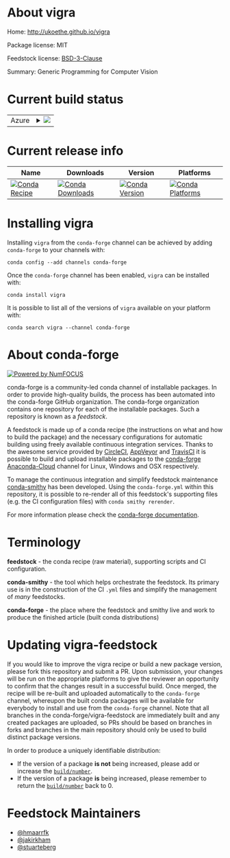 About vigra
===========

Home: http://ukoethe.github.io/vigra

Package license: MIT

Feedstock license: [BSD-3-Clause](https://github.com/conda-forge/vigra-feedstock/blob/master/LICENSE.txt)

Summary: Generic Programming for Computer Vision

Current build status
====================


<table>
    
  <tr>
    <td>Azure</td>
    <td>
      <details>
        <summary>
          <a href="https://dev.azure.com/conda-forge/feedstock-builds/_build/latest?definitionId=2124&branchName=master">
            <img src="https://dev.azure.com/conda-forge/feedstock-builds/_apis/build/status/vigra-feedstock?branchName=master">
          </a>
        </summary>
        <table>
          <thead><tr><th>Variant</th><th>Status</th></tr></thead>
          <tbody><tr>
              <td>linux_64_boost1.72.0numpy1.16python3.6.____cpython</td>
              <td>
                <a href="https://dev.azure.com/conda-forge/feedstock-builds/_build/latest?definitionId=2124&branchName=master">
                  <img src="https://dev.azure.com/conda-forge/feedstock-builds/_apis/build/status/vigra-feedstock?branchName=master&jobName=linux&configuration=linux_64_boost1.72.0numpy1.16python3.6.____cpython" alt="variant">
                </a>
              </td>
            </tr><tr>
              <td>linux_64_boost1.72.0numpy1.16python3.7.____cpython</td>
              <td>
                <a href="https://dev.azure.com/conda-forge/feedstock-builds/_build/latest?definitionId=2124&branchName=master">
                  <img src="https://dev.azure.com/conda-forge/feedstock-builds/_apis/build/status/vigra-feedstock?branchName=master&jobName=linux&configuration=linux_64_boost1.72.0numpy1.16python3.7.____cpython" alt="variant">
                </a>
              </td>
            </tr><tr>
              <td>linux_64_boost1.72.0numpy1.16python3.8.____cpython</td>
              <td>
                <a href="https://dev.azure.com/conda-forge/feedstock-builds/_build/latest?definitionId=2124&branchName=master">
                  <img src="https://dev.azure.com/conda-forge/feedstock-builds/_apis/build/status/vigra-feedstock?branchName=master&jobName=linux&configuration=linux_64_boost1.72.0numpy1.16python3.8.____cpython" alt="variant">
                </a>
              </td>
            </tr><tr>
              <td>linux_64_boost1.72.0numpy1.19python3.9.____cpython</td>
              <td>
                <a href="https://dev.azure.com/conda-forge/feedstock-builds/_build/latest?definitionId=2124&branchName=master">
                  <img src="https://dev.azure.com/conda-forge/feedstock-builds/_apis/build/status/vigra-feedstock?branchName=master&jobName=linux&configuration=linux_64_boost1.72.0numpy1.19python3.9.____cpython" alt="variant">
                </a>
              </td>
            </tr><tr>
              <td>linux_64_boost1.74.0numpy1.16python3.6.____cpython</td>
              <td>
                <a href="https://dev.azure.com/conda-forge/feedstock-builds/_build/latest?definitionId=2124&branchName=master">
                  <img src="https://dev.azure.com/conda-forge/feedstock-builds/_apis/build/status/vigra-feedstock?branchName=master&jobName=linux&configuration=linux_64_boost1.74.0numpy1.16python3.6.____cpython" alt="variant">
                </a>
              </td>
            </tr><tr>
              <td>linux_64_boost1.74.0numpy1.16python3.7.____cpython</td>
              <td>
                <a href="https://dev.azure.com/conda-forge/feedstock-builds/_build/latest?definitionId=2124&branchName=master">
                  <img src="https://dev.azure.com/conda-forge/feedstock-builds/_apis/build/status/vigra-feedstock?branchName=master&jobName=linux&configuration=linux_64_boost1.74.0numpy1.16python3.7.____cpython" alt="variant">
                </a>
              </td>
            </tr><tr>
              <td>linux_64_boost1.74.0numpy1.16python3.8.____cpython</td>
              <td>
                <a href="https://dev.azure.com/conda-forge/feedstock-builds/_build/latest?definitionId=2124&branchName=master">
                  <img src="https://dev.azure.com/conda-forge/feedstock-builds/_apis/build/status/vigra-feedstock?branchName=master&jobName=linux&configuration=linux_64_boost1.74.0numpy1.16python3.8.____cpython" alt="variant">
                </a>
              </td>
            </tr><tr>
              <td>linux_64_boost1.74.0numpy1.19python3.9.____cpython</td>
              <td>
                <a href="https://dev.azure.com/conda-forge/feedstock-builds/_build/latest?definitionId=2124&branchName=master">
                  <img src="https://dev.azure.com/conda-forge/feedstock-builds/_apis/build/status/vigra-feedstock?branchName=master&jobName=linux&configuration=linux_64_boost1.74.0numpy1.19python3.9.____cpython" alt="variant">
                </a>
              </td>
            </tr><tr>
              <td>osx_64_boost1.72.0numpy1.16python3.6.____cpython</td>
              <td>
                <a href="https://dev.azure.com/conda-forge/feedstock-builds/_build/latest?definitionId=2124&branchName=master">
                  <img src="https://dev.azure.com/conda-forge/feedstock-builds/_apis/build/status/vigra-feedstock?branchName=master&jobName=osx&configuration=osx_64_boost1.72.0numpy1.16python3.6.____cpython" alt="variant">
                </a>
              </td>
            </tr><tr>
              <td>osx_64_boost1.72.0numpy1.16python3.7.____cpython</td>
              <td>
                <a href="https://dev.azure.com/conda-forge/feedstock-builds/_build/latest?definitionId=2124&branchName=master">
                  <img src="https://dev.azure.com/conda-forge/feedstock-builds/_apis/build/status/vigra-feedstock?branchName=master&jobName=osx&configuration=osx_64_boost1.72.0numpy1.16python3.7.____cpython" alt="variant">
                </a>
              </td>
            </tr><tr>
              <td>osx_64_boost1.72.0numpy1.16python3.8.____cpython</td>
              <td>
                <a href="https://dev.azure.com/conda-forge/feedstock-builds/_build/latest?definitionId=2124&branchName=master">
                  <img src="https://dev.azure.com/conda-forge/feedstock-builds/_apis/build/status/vigra-feedstock?branchName=master&jobName=osx&configuration=osx_64_boost1.72.0numpy1.16python3.8.____cpython" alt="variant">
                </a>
              </td>
            </tr><tr>
              <td>osx_64_boost1.72.0numpy1.19python3.9.____cpython</td>
              <td>
                <a href="https://dev.azure.com/conda-forge/feedstock-builds/_build/latest?definitionId=2124&branchName=master">
                  <img src="https://dev.azure.com/conda-forge/feedstock-builds/_apis/build/status/vigra-feedstock?branchName=master&jobName=osx&configuration=osx_64_boost1.72.0numpy1.19python3.9.____cpython" alt="variant">
                </a>
              </td>
            </tr><tr>
              <td>osx_64_boost1.74.0numpy1.16python3.6.____cpython</td>
              <td>
                <a href="https://dev.azure.com/conda-forge/feedstock-builds/_build/latest?definitionId=2124&branchName=master">
                  <img src="https://dev.azure.com/conda-forge/feedstock-builds/_apis/build/status/vigra-feedstock?branchName=master&jobName=osx&configuration=osx_64_boost1.74.0numpy1.16python3.6.____cpython" alt="variant">
                </a>
              </td>
            </tr><tr>
              <td>osx_64_boost1.74.0numpy1.16python3.7.____cpython</td>
              <td>
                <a href="https://dev.azure.com/conda-forge/feedstock-builds/_build/latest?definitionId=2124&branchName=master">
                  <img src="https://dev.azure.com/conda-forge/feedstock-builds/_apis/build/status/vigra-feedstock?branchName=master&jobName=osx&configuration=osx_64_boost1.74.0numpy1.16python3.7.____cpython" alt="variant">
                </a>
              </td>
            </tr><tr>
              <td>osx_64_boost1.74.0numpy1.16python3.8.____cpython</td>
              <td>
                <a href="https://dev.azure.com/conda-forge/feedstock-builds/_build/latest?definitionId=2124&branchName=master">
                  <img src="https://dev.azure.com/conda-forge/feedstock-builds/_apis/build/status/vigra-feedstock?branchName=master&jobName=osx&configuration=osx_64_boost1.74.0numpy1.16python3.8.____cpython" alt="variant">
                </a>
              </td>
            </tr><tr>
              <td>osx_64_boost1.74.0numpy1.19python3.9.____cpython</td>
              <td>
                <a href="https://dev.azure.com/conda-forge/feedstock-builds/_build/latest?definitionId=2124&branchName=master">
                  <img src="https://dev.azure.com/conda-forge/feedstock-builds/_apis/build/status/vigra-feedstock?branchName=master&jobName=osx&configuration=osx_64_boost1.74.0numpy1.19python3.9.____cpython" alt="variant">
                </a>
              </td>
            </tr><tr>
              <td>win_64_boost1.72.0numpy1.16python3.6.____cpython</td>
              <td>
                <a href="https://dev.azure.com/conda-forge/feedstock-builds/_build/latest?definitionId=2124&branchName=master">
                  <img src="https://dev.azure.com/conda-forge/feedstock-builds/_apis/build/status/vigra-feedstock?branchName=master&jobName=win&configuration=win_64_boost1.72.0numpy1.16python3.6.____cpython" alt="variant">
                </a>
              </td>
            </tr><tr>
              <td>win_64_boost1.72.0numpy1.16python3.7.____cpython</td>
              <td>
                <a href="https://dev.azure.com/conda-forge/feedstock-builds/_build/latest?definitionId=2124&branchName=master">
                  <img src="https://dev.azure.com/conda-forge/feedstock-builds/_apis/build/status/vigra-feedstock?branchName=master&jobName=win&configuration=win_64_boost1.72.0numpy1.16python3.7.____cpython" alt="variant">
                </a>
              </td>
            </tr><tr>
              <td>win_64_boost1.72.0numpy1.16python3.8.____cpython</td>
              <td>
                <a href="https://dev.azure.com/conda-forge/feedstock-builds/_build/latest?definitionId=2124&branchName=master">
                  <img src="https://dev.azure.com/conda-forge/feedstock-builds/_apis/build/status/vigra-feedstock?branchName=master&jobName=win&configuration=win_64_boost1.72.0numpy1.16python3.8.____cpython" alt="variant">
                </a>
              </td>
            </tr><tr>
              <td>win_64_boost1.72.0numpy1.19python3.9.____cpython</td>
              <td>
                <a href="https://dev.azure.com/conda-forge/feedstock-builds/_build/latest?definitionId=2124&branchName=master">
                  <img src="https://dev.azure.com/conda-forge/feedstock-builds/_apis/build/status/vigra-feedstock?branchName=master&jobName=win&configuration=win_64_boost1.72.0numpy1.19python3.9.____cpython" alt="variant">
                </a>
              </td>
            </tr><tr>
              <td>win_64_boost1.74.0numpy1.16python3.6.____cpython</td>
              <td>
                <a href="https://dev.azure.com/conda-forge/feedstock-builds/_build/latest?definitionId=2124&branchName=master">
                  <img src="https://dev.azure.com/conda-forge/feedstock-builds/_apis/build/status/vigra-feedstock?branchName=master&jobName=win&configuration=win_64_boost1.74.0numpy1.16python3.6.____cpython" alt="variant">
                </a>
              </td>
            </tr><tr>
              <td>win_64_boost1.74.0numpy1.16python3.7.____cpython</td>
              <td>
                <a href="https://dev.azure.com/conda-forge/feedstock-builds/_build/latest?definitionId=2124&branchName=master">
                  <img src="https://dev.azure.com/conda-forge/feedstock-builds/_apis/build/status/vigra-feedstock?branchName=master&jobName=win&configuration=win_64_boost1.74.0numpy1.16python3.7.____cpython" alt="variant">
                </a>
              </td>
            </tr><tr>
              <td>win_64_boost1.74.0numpy1.16python3.8.____cpython</td>
              <td>
                <a href="https://dev.azure.com/conda-forge/feedstock-builds/_build/latest?definitionId=2124&branchName=master">
                  <img src="https://dev.azure.com/conda-forge/feedstock-builds/_apis/build/status/vigra-feedstock?branchName=master&jobName=win&configuration=win_64_boost1.74.0numpy1.16python3.8.____cpython" alt="variant">
                </a>
              </td>
            </tr><tr>
              <td>win_64_boost1.74.0numpy1.19python3.9.____cpython</td>
              <td>
                <a href="https://dev.azure.com/conda-forge/feedstock-builds/_build/latest?definitionId=2124&branchName=master">
                  <img src="https://dev.azure.com/conda-forge/feedstock-builds/_apis/build/status/vigra-feedstock?branchName=master&jobName=win&configuration=win_64_boost1.74.0numpy1.19python3.9.____cpython" alt="variant">
                </a>
              </td>
            </tr>
          </tbody>
        </table>
      </details>
    </td>
  </tr>
</table>

Current release info
====================

| Name | Downloads | Version | Platforms |
| --- | --- | --- | --- |
| [![Conda Recipe](https://img.shields.io/badge/recipe-vigra-green.svg)](https://anaconda.org/conda-forge/vigra) | [![Conda Downloads](https://img.shields.io/conda/dn/conda-forge/vigra.svg)](https://anaconda.org/conda-forge/vigra) | [![Conda Version](https://img.shields.io/conda/vn/conda-forge/vigra.svg)](https://anaconda.org/conda-forge/vigra) | [![Conda Platforms](https://img.shields.io/conda/pn/conda-forge/vigra.svg)](https://anaconda.org/conda-forge/vigra) |

Installing vigra
================

Installing `vigra` from the `conda-forge` channel can be achieved by adding `conda-forge` to your channels with:

```
conda config --add channels conda-forge
```

Once the `conda-forge` channel has been enabled, `vigra` can be installed with:

```
conda install vigra
```

It is possible to list all of the versions of `vigra` available on your platform with:

```
conda search vigra --channel conda-forge
```


About conda-forge
=================

[![Powered by NumFOCUS](https://img.shields.io/badge/powered%20by-NumFOCUS-orange.svg?style=flat&colorA=E1523D&colorB=007D8A)](http://numfocus.org)

conda-forge is a community-led conda channel of installable packages.
In order to provide high-quality builds, the process has been automated into the
conda-forge GitHub organization. The conda-forge organization contains one repository
for each of the installable packages. Such a repository is known as a *feedstock*.

A feedstock is made up of a conda recipe (the instructions on what and how to build
the package) and the necessary configurations for automatic building using freely
available continuous integration services. Thanks to the awesome service provided by
[CircleCI](https://circleci.com/), [AppVeyor](https://www.appveyor.com/)
and [TravisCI](https://travis-ci.com/) it is possible to build and upload installable
packages to the [conda-forge](https://anaconda.org/conda-forge)
[Anaconda-Cloud](https://anaconda.org/) channel for Linux, Windows and OSX respectively.

To manage the continuous integration and simplify feedstock maintenance
[conda-smithy](https://github.com/conda-forge/conda-smithy) has been developed.
Using the ``conda-forge.yml`` within this repository, it is possible to re-render all of
this feedstock's supporting files (e.g. the CI configuration files) with ``conda smithy rerender``.

For more information please check the [conda-forge documentation](https://conda-forge.org/docs/).

Terminology
===========

**feedstock** - the conda recipe (raw material), supporting scripts and CI configuration.

**conda-smithy** - the tool which helps orchestrate the feedstock.
                   Its primary use is in the construction of the CI ``.yml`` files
                   and simplify the management of *many* feedstocks.

**conda-forge** - the place where the feedstock and smithy live and work to
                  produce the finished article (built conda distributions)


Updating vigra-feedstock
========================

If you would like to improve the vigra recipe or build a new
package version, please fork this repository and submit a PR. Upon submission,
your changes will be run on the appropriate platforms to give the reviewer an
opportunity to confirm that the changes result in a successful build. Once
merged, the recipe will be re-built and uploaded automatically to the
`conda-forge` channel, whereupon the built conda packages will be available for
everybody to install and use from the `conda-forge` channel.
Note that all branches in the conda-forge/vigra-feedstock are
immediately built and any created packages are uploaded, so PRs should be based
on branches in forks and branches in the main repository should only be used to
build distinct package versions.

In order to produce a uniquely identifiable distribution:
 * If the version of a package **is not** being increased, please add or increase
   the [``build/number``](https://conda.io/docs/user-guide/tasks/build-packages/define-metadata.html#build-number-and-string).
 * If the version of a package **is** being increased, please remember to return
   the [``build/number``](https://conda.io/docs/user-guide/tasks/build-packages/define-metadata.html#build-number-and-string)
   back to 0.

Feedstock Maintainers
=====================

* [@hmaarrfk](https://github.com/hmaarrfk/)
* [@jakirkham](https://github.com/jakirkham/)
* [@stuarteberg](https://github.com/stuarteberg/)

